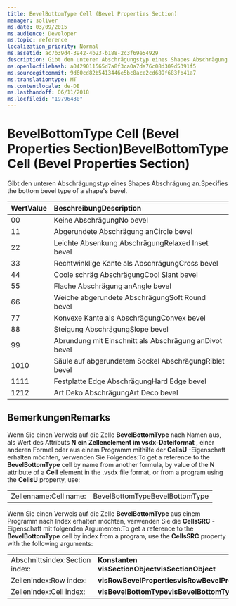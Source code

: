 ```yaml
---
title: BevelBottomType Cell (Bevel Properties Section)
manager: soliver
ms.date: 03/09/2015
ms.audience: Developer
ms.topic: reference
localization_priority: Normal
ms.assetid: ac7b39d4-3942-4b23-b188-2c3f69e54929
description: Gibt den unteren Abschrägungstyp eines Shapes Abschrägung an.
ms.openlocfilehash: a0429011565d7a8f3ca0a7da76c08d309d5391f5
ms.sourcegitcommit: 9d60cd82b5413446e5bc8ace2cd689f683fb41a7
ms.translationtype: MT
ms.contentlocale: de-DE
ms.lasthandoff: 06/11/2018
ms.locfileid: "19796430"
---
```

# <a name="bevelbottomtype-cell-bevel-properties-section"></a><span data-ttu-id="7b916-103">BevelBottomType Cell (Bevel Properties Section)</span><span class="sxs-lookup"><span data-stu-id="7b916-103">BevelBottomType Cell (Bevel Properties Section)</span></span>

<span data-ttu-id="7b916-104">Gibt den unteren Abschrägungstyp eines Shapes Abschrägung an.</span><span class="sxs-lookup"><span data-stu-id="7b916-104">Specifies the bottom bevel type of a shape's bevel.</span></span>
  
|<span data-ttu-id="7b916-105">**Wert**</span><span class="sxs-lookup"><span data-stu-id="7b916-105">**Value**</span></span>|<span data-ttu-id="7b916-106">**Beschreibung**</span><span class="sxs-lookup"><span data-stu-id="7b916-106">**Description**</span></span>|
|:-----|:-----|
|<span data-ttu-id="7b916-107">0</span><span class="sxs-lookup"><span data-stu-id="7b916-107">0</span></span>  <br/> |<span data-ttu-id="7b916-108">Keine Abschrägung</span><span class="sxs-lookup"><span data-stu-id="7b916-108">No bevel</span></span>  <br/> |
|<span data-ttu-id="7b916-109">1</span><span class="sxs-lookup"><span data-stu-id="7b916-109">1</span></span>  <br/> |<span data-ttu-id="7b916-110">Abgerundete Abschrägung an</span><span class="sxs-lookup"><span data-stu-id="7b916-110">Circle bevel</span></span>  <br/> |
|<span data-ttu-id="7b916-111">2</span><span class="sxs-lookup"><span data-stu-id="7b916-111">2</span></span>  <br/> |<span data-ttu-id="7b916-112">Leichte Absenkung Abschrägung</span><span class="sxs-lookup"><span data-stu-id="7b916-112">Relaxed Inset bevel</span></span>  <br/> |
|<span data-ttu-id="7b916-113">3</span><span class="sxs-lookup"><span data-stu-id="7b916-113">3</span></span>  <br/> |<span data-ttu-id="7b916-114">Rechtwinklige Kante als Abschrägung</span><span class="sxs-lookup"><span data-stu-id="7b916-114">Cross bevel</span></span>  <br/> |
|<span data-ttu-id="7b916-115">4</span><span class="sxs-lookup"><span data-stu-id="7b916-115">4</span></span>  <br/> |<span data-ttu-id="7b916-116">Coole schräg Abschrägung</span><span class="sxs-lookup"><span data-stu-id="7b916-116">Cool Slant bevel</span></span>  <br/> |
|<span data-ttu-id="7b916-117">5</span><span class="sxs-lookup"><span data-stu-id="7b916-117">5</span></span>  <br/> |<span data-ttu-id="7b916-118">Flache Abschrägung an</span><span class="sxs-lookup"><span data-stu-id="7b916-118">Angle bevel</span></span>  <br/> |
|<span data-ttu-id="7b916-119">6</span><span class="sxs-lookup"><span data-stu-id="7b916-119">6</span></span>  <br/> |<span data-ttu-id="7b916-120">Weiche abgerundete Abschrägung</span><span class="sxs-lookup"><span data-stu-id="7b916-120">Soft Round bevel</span></span>  <br/> |
|<span data-ttu-id="7b916-121">7</span><span class="sxs-lookup"><span data-stu-id="7b916-121">7</span></span>  <br/> |<span data-ttu-id="7b916-122">Konvexe Kante als Abschrägung</span><span class="sxs-lookup"><span data-stu-id="7b916-122">Convex bevel</span></span>  <br/> |
|<span data-ttu-id="7b916-123">8</span><span class="sxs-lookup"><span data-stu-id="7b916-123">8</span></span>  <br/> |<span data-ttu-id="7b916-124">Steigung Abschrägung</span><span class="sxs-lookup"><span data-stu-id="7b916-124">Slope bevel</span></span>  <br/> |
|<span data-ttu-id="7b916-125">9</span><span class="sxs-lookup"><span data-stu-id="7b916-125">9</span></span>  <br/> |<span data-ttu-id="7b916-126">Abrundung mit Einschnitt als Abschrägung an</span><span class="sxs-lookup"><span data-stu-id="7b916-126">Divot bevel</span></span>  <br/> |
|<span data-ttu-id="7b916-127">10</span><span class="sxs-lookup"><span data-stu-id="7b916-127">10</span></span>  <br/> |<span data-ttu-id="7b916-128">Säule auf abgerundetem Sockel Abschrägung</span><span class="sxs-lookup"><span data-stu-id="7b916-128">Riblet bevel</span></span>  <br/> |
|<span data-ttu-id="7b916-129">11</span><span class="sxs-lookup"><span data-stu-id="7b916-129">11</span></span>  <br/> |<span data-ttu-id="7b916-130">Festplatte Edge Abschrägung</span><span class="sxs-lookup"><span data-stu-id="7b916-130">Hard Edge bevel</span></span>  <br/> |
|<span data-ttu-id="7b916-131">12</span><span class="sxs-lookup"><span data-stu-id="7b916-131">12</span></span>  <br/> |<span data-ttu-id="7b916-132">Art Deko Abschrägung</span><span class="sxs-lookup"><span data-stu-id="7b916-132">Art Deco bevel</span></span>  <br/> |
   
## <a name="remarks"></a><span data-ttu-id="7b916-133">Bemerkungen</span><span class="sxs-lookup"><span data-stu-id="7b916-133">Remarks</span></span>

<span data-ttu-id="7b916-134">Wenn Sie einen Verweis auf die Zelle **BevelBottomType** nach Namen aus, als Wert des Attributs **N** **ein Zellenelement im vsdx-Dateiformat** , einer anderen Formel oder aus einem Programm mithilfe der **CellsU** -Eigenschaft erhalten möchten, verwenden Sie Folgendes:</span><span class="sxs-lookup"><span data-stu-id="7b916-134">To get a reference to the **BevelBottomType** cell by name from another formula, by value of the **N** attribute of a **Cell** element in the .vsdx file format, or from a program using the **CellsU** property, use:</span></span> 
  
|||
|:-----|:-----|
| <span data-ttu-id="7b916-135">Zellenname:</span><span class="sxs-lookup"><span data-stu-id="7b916-135">Cell name:</span></span>  <br/> | <span data-ttu-id="7b916-136">BevelBottomType</span><span class="sxs-lookup"><span data-stu-id="7b916-136">BevelBottomType</span></span>  <br/> |
   
<span data-ttu-id="7b916-137">Wenn Sie einen Verweis auf die Zelle **BevelBottomType** aus einem Programm nach Index erhalten möchten, verwenden Sie die **CellsSRC** -Eigenschaft mit folgenden Argumenten:</span><span class="sxs-lookup"><span data-stu-id="7b916-137">To get a reference to the **BevelBottomType** cell by index from a program, use the **CellsSRC** property with the following arguments:</span></span> 
  
|||
|:-----|:-----|
| <span data-ttu-id="7b916-138">Abschnittsindex:</span><span class="sxs-lookup"><span data-stu-id="7b916-138">Section index:</span></span>  <br/> |<span data-ttu-id="7b916-139">**Konstanten visSectionObject**</span><span class="sxs-lookup"><span data-stu-id="7b916-139">**visSectionObject**</span></span> <br/> |
| <span data-ttu-id="7b916-140">Zeilenindex:</span><span class="sxs-lookup"><span data-stu-id="7b916-140">Row index:</span></span>  <br/> |<span data-ttu-id="7b916-141">**visRowBevelProperties**</span><span class="sxs-lookup"><span data-stu-id="7b916-141">**visRowBevelProperties**</span></span> <br/> |
| <span data-ttu-id="7b916-142">Zellenindex:</span><span class="sxs-lookup"><span data-stu-id="7b916-142">Cell index:</span></span>  <br/> |<span data-ttu-id="7b916-143">**visBevelBottomType**</span><span class="sxs-lookup"><span data-stu-id="7b916-143">**visBevelBottomType**</span></span> <br/> |
   

